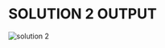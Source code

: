 # SOLUTION 2 OUTPUT

![solution 2](https://github.com/arpita2105/PW_ASSIGNMENT-12/assets/136358528/abc93919-ab09-4eec-bde9-89e1112a57a9)
